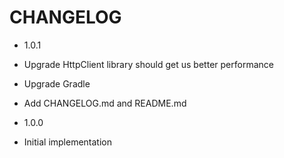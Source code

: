 CHANGELOG 
=========

* 1.0.1 

 * Upgrade HttpClient library should get us better performance
 * Upgrade Gradle
 * Add CHANGELOG.md and README.md

* 1.0.0

 * Initial implementation